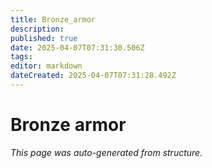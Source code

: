```yaml
---
title: Bronze_armor
description: 
published: true
date: 2025-04-07T07:31:30.506Z
tags: 
editor: markdown
dateCreated: 2025-04-07T07:31:28.492Z
---
```


# Bronze armor

*This page was auto-generated from structure.*